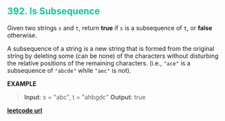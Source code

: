 <h2 style="color:#0C9;">392. Is Subsequence</h2>

Given two strings `s` and `t`, return **true** if `s` is a subsequence of `t`, or **false** otherwise.

A subsequence of a string is a new string that is formed from the original string by deleting some (can be none) of the characters without disturbing the relative positions of the remaining characters. (i.e., `"ace"` is a subsequence of `"abcde"` while `"aec"` is not).

**EXAMPLE**
>**Input**: s = "abc", t = "ahbgdc"
**Output**: true

**[leetcode url](https://leetcode.com/problems/is-subsequence/description/)**
